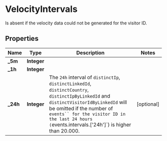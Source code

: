 

# VelocityIntervals

Is absent if the velocity data could not be generated for the visitor ID. 

## Properties

| Name | Type | Description | Notes |
|------------ | ------------- | ------------- | -------------|
|**_5m** | **Integer** |  |  |
|**_1h** | **Integer** |  |  |
|**_24h** | **Integer** | The `24h` interval of `distinctIp`, `distinctLinkedId`, `distinctCountry`, `distinctIpByLinkedId` and `distinctVisitorIdByLinkedId` will be omitted if the number of `events`` for the visitor ID in the last 24 hours (`events.intervals.['24h']`) is higher than 20.000.  |  [optional] |




